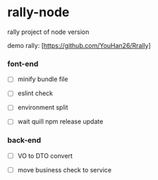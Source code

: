 # rally-node
rally project of node version 


demo rally: [https://github.com/YouHan26/Rrally]


### font-end
* [ ] minify bundle file
* [ ] eslint check
* [ ] environment split
* [ ] wait quill npm release update


### back-end
* [ ] VO to DTO convert
* [ ] move business check to service


